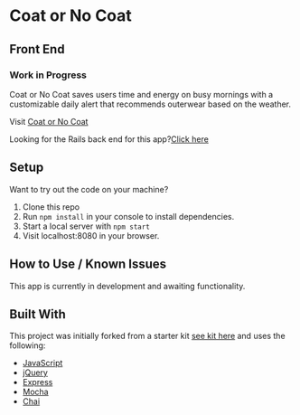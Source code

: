 # Coat or No Coat
## Front End
### Work in Progress

Coat or No Coat saves users time and energy on busy mornings with a customizable daily alert that recommends outerwear based on the weather.

Visit [Coat or No Coat](https://beccahyland.github.io/frontend_coat_or_no_coat/)

Looking for the Rails back end for this app?[Click here](https://github.com/BeccaHyland/api_coat_or_no_coat)

## Setup
Want to try out the code on your machine?
1. Clone this repo
2. Run `npm install` in your console to install dependencies.
3. Start a local server with `npm start`
4. Visit localhost:8080 in your browser.

## How to Use / Known Issues
This app is currently in development and awaiting functionality. 
  
## Built With
This project was initially forked from a starter kit [see kit here](https://github.com/turingschool-projects/self-directed-fe-starter) and uses the following:

* [JavaScript](https://www.javascript.com/)
* [jQuery](https://jquery.com/)
* [Express](https://expressjs.com/)
* [Mocha](https://mochajs.org/)
* [Chai](https://chaijs.com/)

